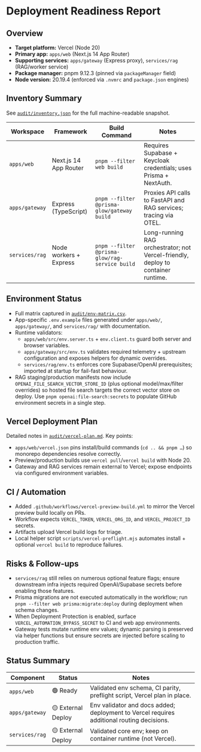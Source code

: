 # Deployment Readiness Report

## Overview
- **Target platform:** Vercel (Node 20)
- **Primary app:** `apps/web` (Next.js 14 App Router)
- **Supporting services:** `apps/gateway` (Express proxy), `services/rag` (RAG/worker service)
- **Package manager:** pnpm 9.12.3 (pinned via `packageManager` field)
- **Node version:** 20.19.4 (enforced via `.nvmrc` and `package.json` engines)

## Inventory Summary
See [`audit/inventory.json`](audit/inventory.json) for the full machine-readable snapshot.

| Workspace | Framework | Build Command | Notes |
| --- | --- | --- | --- |
| `apps/web` | Next.js 14 App Router | `pnpm --filter web build` | Requires Supabase + Keycloak credentials; uses Prisma + NextAuth. |
| `apps/gateway` | Express (TypeScript) | `pnpm --filter @prisma-glow/gateway build` | Proxies API calls to FastAPI and RAG services; tracing via OTEL. |
| `services/rag` | Node workers + Express | `pnpm --filter @prisma-glow/rag-service build` | Long-running RAG orchestrator; not Vercel-friendly, deploy to container runtime. |

## Environment Status
- Full matrix captured in [`audit/env-matrix.csv`](audit/env-matrix.csv).
- App-specific `.env.example` files generated under `apps/web/`, `apps/gateway/`, and `services/rag/` with documentation.
- Runtime validators:
  - `apps/web/src/env.server.ts` + `env.client.ts` guard both server and browser variables.
  - `apps/gateway/src/env.ts` validates required telemetry + upstream configuration and exposes helpers for dynamic overrides.
  - `services/rag/env.ts` enforces core Supabase/OpenAI prerequisites; imported at startup for fail-fast behaviour.
- RAG staging/production manifests now include `OPENAI_FILE_SEARCH_VECTOR_STORE_ID` (plus optional model/max/filter overrides) so hosted file search targets the correct vector store on deploy. Use `pnpm openai:file-search:secrets` to populate GitHub environment secrets in a single step.

## Vercel Deployment Plan
Detailed notes in [`audit/vercel-plan.md`](audit/vercel-plan.md). Key points:
- `apps/web/vercel.json` pins install/build commands (`cd .. && pnpm …`) so monorepo dependencies resolve correctly.
- Preview/production builds use `vercel pull`/`vercel build` with Node 20.
- Gateway and RAG services remain external to Vercel; expose endpoints via configured environment variables.

## CI / Automation
- Added `.github/workflows/vercel-preview-build.yml` to mirror the Vercel preview build locally on PRs.
- Workflow expects `VERCEL_TOKEN`, `VERCEL_ORG_ID`, and `VERCEL_PROJECT_ID` secrets.
- Artifacts upload Vercel build logs for triage.
- Local helper script `scripts/vercel-preflight.mjs` automates install + optional `vercel build` to reproduce failures.

## Risks & Follow-ups
- `services/rag` still relies on numerous optional feature flags; ensure downstream infra injects required OpenAI/Supabase secrets before enabling those features.
- Prisma migrations are not executed automatically in the workflow; run `pnpm --filter web prisma:migrate:deploy` during deployment when schema changes.
- When Deployment Protection is enabled, surface `VERCEL_AUTOMATION_BYPASS_SECRET` to CI and web app environments.
- Gateway tests mutate runtime env values; dynamic parsing is preserved via helper functions but ensure secrets are injected before scaling to production traffic.

## Status Summary
| Component | Status | Notes |
| --- | --- | --- |
| `apps/web` | 🟢 Ready | Validated env schema, CI parity, preflight script, Vercel plan in place. |
| `apps/gateway` | 🟡 External Deploy | Env validator and docs added; deployment to Vercel requires additional routing decisions. |
| `services/rag` | 🟡 External Deploy | Validated core env; keep on container runtime (not Vercel). |

